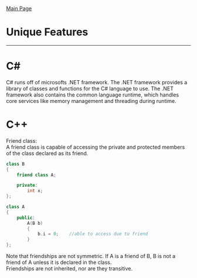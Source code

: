 [Main Page](README.md)

# Unique Features
-------------------------
C#
===
C# runs off of microsofts .NET framework. The .NET framework provides a library of classes and functions for the C# language to use. The .NET framework also contains the common language runtime, which handles core services like memory management and threading during runtime.  

C++
===
Friend class:  
A friend class is capable of accessing the private and protected members of the class declared as its friend.
```C++
class B 
{
    friend class A;

	private:
    	int x;
};

class A 
{
	public: 
    	A(B b)
    	{
        	b.i = 0; 	//able to access due to friend
    	}
};
```
Note that friendships are not symmetric. If A is a friend of B, B is not a friend of A unless it is declared in the class.  
Friendships are not inherited, nor are they transitive.